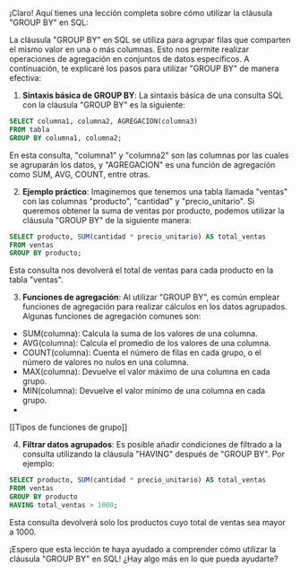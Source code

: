¡Claro! Aquí tienes una lección completa sobre cómo utilizar la cláusula "GROUP BY" en SQL:

La cláusula "GROUP BY" en SQL se utiliza para agrupar filas que comparten el mismo valor en una o más columnas. Esto nos permite realizar operaciones de agregación en conjuntos de datos específicos. A continuación, te explicaré los pasos para utilizar "GROUP BY" de manera efectiva:

1. **Sintaxis básica de GROUP BY**:
La sintaxis básica de una consulta SQL con la cláusula "GROUP BY" es la siguiente:
```sql
SELECT columna1, columna2, AGREGACION(columna3)
FROM tabla
GROUP BY columna1, columna2;
```
En esta consulta, "columna1" y "columna2" son las columnas por las cuales se agruparán los datos, y "AGREGACION" es una función de agregación como SUM, AVG, COUNT, entre otras.

2. **Ejemplo práctico**:
Imaginemos que tenemos una tabla llamada "ventas" con las columnas "producto", "cantidad" y "precio_unitario". Si queremos obtener la suma de ventas por producto, podemos utilizar la cláusula "GROUP BY" de la siguiente manera:
```sql
SELECT producto, SUM(cantidad * precio_unitario) AS total_ventas
FROM ventas
GROUP BY producto;
```
Esta consulta nos devolverá el total de ventas para cada producto en la tabla "ventas".

3. **Funciones de agregación**:
Al utilizar "GROUP BY", es común emplear funciones de agregación para realizar cálculos en los datos agrupados. Algunas funciones de agregación comunes son:
- SUM(columna): Calcula la suma de los valores de una columna.
- AVG(columna): Calcula el promedio de los valores de una columna.
- COUNT(columna): Cuenta el número de filas en cada grupo, o el número de valores no nulos en una columna.
- MAX(columna): Devuelve el valor máximo de una columna en cada grupo.
- MIN(columna): Devuelve el valor mínimo de una columna en cada grupo.
- 
[[Tipos de funciones de grupo]] 

4. **Filtrar datos agrupados**:
Es posible añadir condiciones de filtrado a la consulta utilizando la cláusula "HAVING" después de "GROUP BY". Por ejemplo:
```sql
SELECT producto, SUM(cantidad * precio_unitario) AS total_ventas
FROM ventas
GROUP BY producto
HAVING total_ventas > 1000;
```
Esta consulta devolverá solo los productos cuyo total de ventas sea mayor a 1000.

¡Espero que esta lección te haya ayudado a comprender cómo utilizar la cláusula "GROUP BY" en SQL! ¿Hay algo más en lo que pueda ayudarte?
